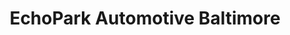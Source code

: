 ---
title: "EchoPark Automotive Baltimore"
url: /baltimore/echopark-automotive-baltimore/
shop: Autohaus
---
